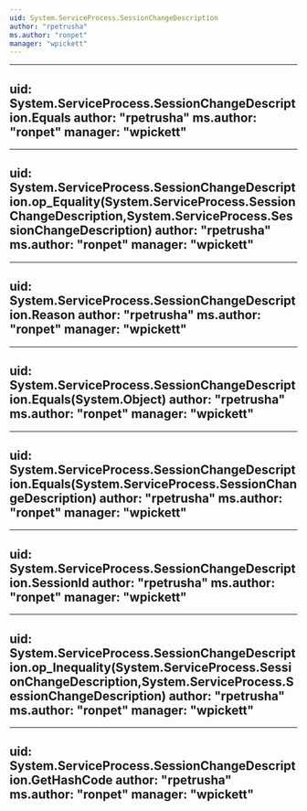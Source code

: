 ```yaml
---
uid: System.ServiceProcess.SessionChangeDescription
author: "rpetrusha"
ms.author: "ronpet"
manager: "wpickett"
---
```


---
uid: System.ServiceProcess.SessionChangeDescription.Equals
author: "rpetrusha"
ms.author: "ronpet"
manager: "wpickett"
---

---
uid: System.ServiceProcess.SessionChangeDescription.op_Equality(System.ServiceProcess.SessionChangeDescription,System.ServiceProcess.SessionChangeDescription)
author: "rpetrusha"
ms.author: "ronpet"
manager: "wpickett"
---

---
uid: System.ServiceProcess.SessionChangeDescription.Reason
author: "rpetrusha"
ms.author: "ronpet"
manager: "wpickett"
---

---
uid: System.ServiceProcess.SessionChangeDescription.Equals(System.Object)
author: "rpetrusha"
ms.author: "ronpet"
manager: "wpickett"
---

---
uid: System.ServiceProcess.SessionChangeDescription.Equals(System.ServiceProcess.SessionChangeDescription)
author: "rpetrusha"
ms.author: "ronpet"
manager: "wpickett"
---

---
uid: System.ServiceProcess.SessionChangeDescription.SessionId
author: "rpetrusha"
ms.author: "ronpet"
manager: "wpickett"
---

---
uid: System.ServiceProcess.SessionChangeDescription.op_Inequality(System.ServiceProcess.SessionChangeDescription,System.ServiceProcess.SessionChangeDescription)
author: "rpetrusha"
ms.author: "ronpet"
manager: "wpickett"
---

---
uid: System.ServiceProcess.SessionChangeDescription.GetHashCode
author: "rpetrusha"
ms.author: "ronpet"
manager: "wpickett"
---
